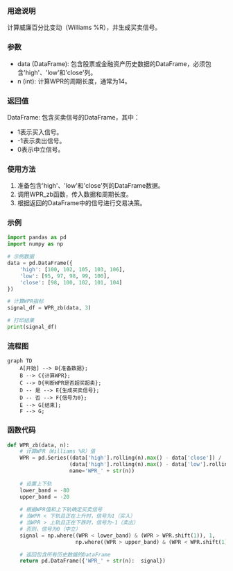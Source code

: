 ### 用途说明

计算威廉百分比变动（Williams %R），并生成买卖信号。

### 参数

* data (DataFrame): 包含股票或金融资产历史数据的DataFrame，必须包含'high'、'low'和'close'列。
* n (int): 计算WPR的周期长度，通常为14。
### 返回值

DataFrame: 包含买卖信号的DataFrame，其中：

* 1表示买入信号。
* -1表示卖出信号。
* 0表示中立信号。
### 使用方法

1. 准备包含'high'、'low'和'close'列的DataFrame数据。
1. 调用WPR_zb函数，传入数据和周期长度。
1. 根据返回的DataFrame中的信号进行交易决策。
### 示例

```python
import pandas as pd
import numpy as np

# 示例数据
data = pd.DataFrame({
    'high': [100, 102, 105, 103, 106],
    'low': [95, 97, 98, 99, 100],
    'close': [98, 100, 102, 101, 104]
})

# 计算WPR指标
signal_df = WPR_zb(data, 3)

# 打印结果
print(signal_df)
```

### 流程图

```mermaid
graph TD
    A[开始] --> B{准备数据};
    B --> C{计算WPR};
    C --> D{判断WPR是否超买超卖};
    D -- 是 --> E{生成买卖信号};
    D -- 否 --> F{信号为0};
    E --> G[结束];
    F --> G;
```

### 函数代码

```python
def WPR_zb(data, n):
    # 计算WPR（Williams %R）值
    WPR = pd.Series((data['high'].rolling(n).max() - data['close']) / 
                    (data['high'].rolling(n).max() - data['low'].rolling(n).min()) * -100, 
                    name='WPR_' + str(n))
    
    # 设置上下轨
    lower_band = -80
    upper_band = -20
    
    # 根据WPR值和上下轨确定买卖信号
    # 当WPR < 下轨且正在上升时，信号为1（买入）
    # 当WPR > 上轨且正在下跌时，信号为-1（卖出）
    # 否则，信号为0（中立）
    signal = np.where((WPR < lower_band) & (WPR > WPR.shift(1)), 1, 
                      np.where((WPR > upper_band) & (WPR < WPR.shift(1)), -1, 0))

    # 返回包含所有历史数据的DataFrame
    return pd.DataFrame({'WPR_' + str(n):  signal})
```

